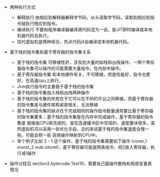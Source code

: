 + 两种执行方式
   - 解释执行 由相应到解释器解释字节码，从头读取字节码，读取到相应到指令就执行相应到指令。
   - 编译执行 不要和程序编译器编译源代码混为一谈，是JIT即时编译成本地机器代码去执行。
   - 现代虚拟机是两种结合，热点代码jit会编译成本地机器代码。
   
+ 基于栈的指令集和基于寄存器的指令集关系
   - 基于栈的指令集   可移植性好，涉及到大量的如栈和出栈操作，一两个寄存器指令集可以操作的可能需要大量指令，在内存中操作。
   - 基于寄存器指令集 和本地硬件有关，不可移植，但是性能好，指令也更好，在高速cpu上执行。
   - Jvm执行指令时主要基于基于栈的指令集
   - 基于栈的指令集由入栈和出栈两种操作
   - 基于栈的指令集的优势在于它可以在不同的平台之间移植，而基于寄存器的指令集是与硬件架构紧密相关，无法移植
   - 基于栈的指令集的缺点在于完成相同的操作指令数量通常要比基于寄存器的指令集要多；基于栈的指令集是在内存中完成操作，基于寄存器的指令集是
   直接由CPU来完成的，是在高速缓冲区中完成的，速度要块很多。虽然虚拟机可以采用一些优化手段，总的来说基于栈的指令集速度会慢一些。可能会把一些
   高频操作映射到CPU中。
   - 举个例子比如 2 - 1 这个操作，基于栈的指令集需要如下操作 iconst_1 iconst_2 isub istore0，基于寄存器可能就两条指令，把2放入寄存器，执行减1操作

+ 操作过程见 section2.bytecode.Test10，需要自己画操作数栈和局部变量表情况